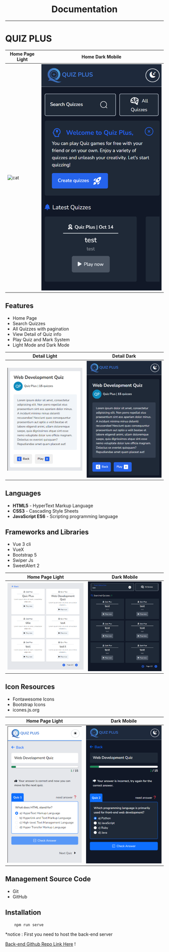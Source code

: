 
<h1 align='center'>Documentation</h1>
<hr>

# QUIZ PLUS

| Home Page Light              | Home Dark Mobile               |
| ---------------------- | ---------------------- |
| ![cat](./public/images/snap/home_white.bmp) | ![dog](./public/images/snap/home_dark_mobile.bmp) |



<h2>Features</h2>
<ul>
    <li>Home Page</li>
    <li>Search Quizzes</li>
    <li>All Quizzes with pagination</li>
    <li>View Detail of Quiz info</li>
    <li>Play Quiz and Mark System</li>
    <li>Light Mode and Dark Mode</li>
</ul>

| Detail Light              | Detail Dark               |
| ---------------------- | ---------------------- |
| ![cat](./public/images/snap/detail_white.bmp) | ![dog](./public/images/snap/detail_dark.bmp) |

<h2>Languages</h2>
<ul>
    <li><b>HTML5</b> - HyperText Markup Language</li>
    <li><b>CSS3</b> - Cascading Style Sheets</li>
    <li><b>JavaScript ES6</b> - Scripting programming language</li>
</ul>

<h2>Frameworks and Libraries</h2>
<ul>
    <li>Vue 3 cli</li>
    <li>VueX</li>
    <li>Bootstrap 5</li>
    <li>Swiper Js</li>
    <li>SweetAlert 2</li>
</ul>

| Home Page Light              | Dark Mobile               |
| ---------------------- | ---------------------- |
| ![cat](./public/images/snap/all.bmp) | ![dog](./public/images/snap/search.bmp) |

<h2>Icon Resources</h2>
<ul>
    <li>Fontawesome Icons</li>
    <li>Bootstrap Icons</li>
    <li>icones.js.org</li>
</ul>

| Home Page Light              | Dark Mobile               |
| ---------------------- | ---------------------- |
| ![cat](./public/images/snap/play.bmp) | ![dog](./public/images/snap/play_dark.bmp) |

<h2>Management Source Code</h2>
<ul>
    <li>Git</li>
    <li>GitHub</li>
</ul>


## Installation

```
    npm run serve
```

*notice : First you need to host the back-end server

[Back-end Github Repo Link Here](https://github.com/sayrgyiwoody/quiz_back-end) !
